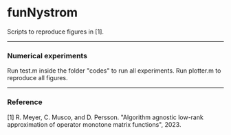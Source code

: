 # funNystrom
Scripts to reproduce figures in [1].

---------------------------------------------------------------------
### Numerical experiments

Run test.m inside the folder "codes" to run all experiments. Run plotter.m to reproduce all figures.

---------------------------------------------------------------------
### Reference
[1] R. Meyer, C. Musco, and D. Persson. "Algorithm agnostic low-rank approximation of
operator monotone matrix functions", 2023.
